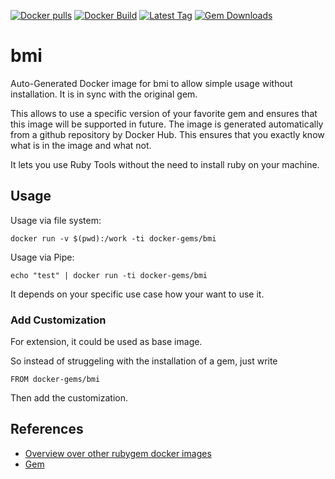 [![Docker pulls](https://img.shields.io/docker/pulls/rubygem/bmi.svg)](https://hub.docker.com/r/rubygem/bmi/)
[![Docker Build](https://img.shields.io/docker/automated/rubygem/bmi.svg)](https://hub.docker.com/r/rubygem/bmi/)
[![Latest Tag](https://img.shields.io/github/tag/docker-rubygem/bmi.svg)](https://hub.docker.com/r/rubygem/bmi/)
[![Gem Downloads](https://img.shields.io/gem/dt/bmi.svg)](https://rubygems.org/gems/bmi/)
# bmi

Auto-Generated Docker image for bmi to allow simple usage without installation.
It is in sync with the original gem.

This allows to use a specific version of your favorite gem and ensures that this image will be supported in future.
The image is generated automatically from a github repository by Docker Hub.
This ensures that you exactly know what is in the image and what not.

It lets you use Ruby Tools without the need to install ruby on your machine.

## Usage

Usage via file system:

`docker run -v $(pwd):/work -ti docker-gems/bmi`

Usage via Pipe:

`echo "test" | docker run -ti docker-gems/bmi`

It depends on your specific use case how your want to use it.

### Add Customization

For extension, it could be used as base image.

So instead of struggeling with the installation of a gem, just write

`FROM docker-gems/bmi`

Then add the customization.

## References

 - [Overview over other rubygem docker images](https://github.com/thinkbot/docker-rubygem)
 - [Gem](https://rubygems.org/gems/bmi/)
